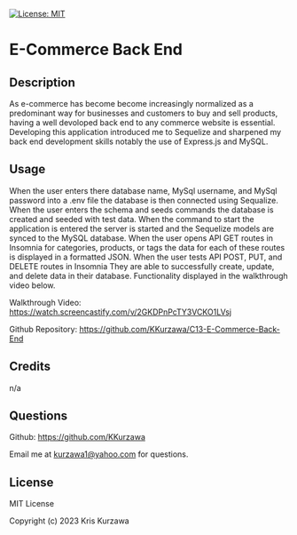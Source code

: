 [![License: MIT](https://img.shields.io/badge/License-MIT-yellow.svg)](https://opensource.org/licenses/MIT)
# E-Commerce Back End

## Description

As e-commerce has become become increasingly normalized as a predominant way for businesses and customers to buy and sell products, having a well devoloped back end to any commerce website is essential.   Developing this application introduced me to Sequelize and sharpened my back end development skills notably the use of Express.js and MySQL.

## Usage

When the user enters there database name, MySql username, and MySql password into a .env file the database is then connected using Sequalize.  When the user enters the schema and seeds commands the database is created and seeded with test data.  When the command to start the application is entered the server is started and the Sequelize models are synced to the MySQL database.  When the user opens API GET routes in Insomnia for categories, products, or tags
the data for each of these routes is displayed in a formatted JSON.  When the user tests API POST, PUT, and DELETE routes in Insomnia
They are able to successfully create, update, and delete data in their database.  Functionality displayed in the walkthrough video below.

Walkthrough Video: https://watch.screencastify.com/v/2GKDPnPcTY3VCKO1LVsj

Github Repository: https://github.com/KKurzawa/C13-E-Commerce-Back-End

## Credits

n/a

## Questions

Github: https://github.com/KKurzawa

Email me at kurzawa1@yahoo.com for questions.

## License

MIT License

Copyright (c) 2023 Kris Kurzawa

